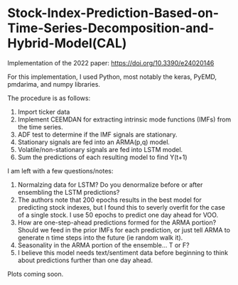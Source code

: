 # Stock-Index-Prediction-Based-on-Time-Series-Decomposition-and-Hybrid-Model(CAL)
Implementation of the 2022 paper: https://doi.org/10.3390/e24020146

For this implementation, I used Python, most notably the keras, PyEMD, pmdarima, and numpy libraries.

The procedure is as follows:
1. Import ticker data
2. Implement CEEMDAN for extracting intrinsic mode functions (IMFs) from the time series.
3. ADF test to determine if the IMF signals are stationary.
4. Stationary signals are fed into an ARMA(p,q) model.
5. Volatile/non-stationary signals are fed into LSTM model.
6. Sum the predictions of each resulting model to find Y(t+1)

I am left with a few questions/notes:

1. Normalzing data for LSTM? Do you denormalize before or after ensembling the LSTM predictions?
2. The authors note that 200 epochs results in the best model for predicting stock indexes, but I found this to severly overfit for the case of a single stock. I use 50 epochs to predict one day ahead for VOO.
3. How are one-step-ahead predictions formed for the ARMA portion? Should we feed in the prior IMFs for each prediction, or just tell ARMA to generate n time steps into the future (ie random walk it).
4. Seasonality in the ARMA portion of the ensemble... T or F?
5. I believe this model needs text/sentiment data before beginning to think about predictions further than one day ahead. 

Plots coming soon.
